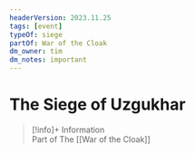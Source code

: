 ```yaml
---
headerVersion: 2023.11.25
tags: [event]
typeOf: siege
partOf: War of the Cloak
dm_owner: tim
dm_notes: important
---
```

# The Siege of Uzgukhar
>[!info]+ Information  
> Part of The [[War of the Cloak]]

